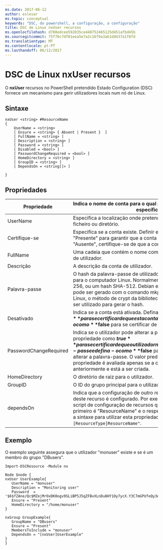 ```yaml
---
ms.date: 2017-06-12
author: eslesar
ms.topic: conceptual
keywords: "DSC, do powershell, a configuração, a configuração"
title: DSC de Linux nxUser recursos
ms.openlocfilehash: d708edcee592835ce448752465125d451afbd45b
ms.sourcegitcommit: 75f70c7df01eea5e7a2c16f9a3ab1dd437a1f8fd
ms.translationtype: MT
ms.contentlocale: pt-PT
ms.lasthandoff: 06/12/2017
---
```

# <a name="dsc-for-linux-nxuser-resource"></a>DSC de Linux nxUser recursos

O **nxUser** recursos no PowerShell pretendido Estado Configuration (DSC) fornece um mecanismo para gerir utilizadores locais num nó de Linux.

## <a name="syntax"></a>Sintaxe

```
nxUser <string> #ResourceName
{
    UserName = <string>
    [ Ensure = <string> { Absent | Present }  ]
    [ FullName = <string> ]
    [ Description = <string> ]
    [ Password = <string> ]
    [ Disabled = <bool> ]
    [ PasswordChangeRequired = <bool> ]
    [ HomeDirectory = <string> ]
    [ GroupID = <string> ]
    [ DependsOn = <string[]> ]

}
```

## <a name="properties"></a>Propriedades

|  Propriedade |  Indica o nome de conta para o qual pretende garantir um estado específico. | 
|---|---|
| UserName| Especifica a localização onde pretende garantir o estado de um ficheiro ou diretório.| 
| Certifique-se| Especifica se a conta existe. Definir esta propriedade para "Presente" para garantir que a conta existe e defina-o para "Ausente", certifique-se de que a conta não existe.| 
| FullName| Uma cadeia que contém o nome completo a utilizar para a conta de utilizador.| 
| Descrição| A descrição da conta de utilizador.| 
| Palavra-passe| O hash da palavra-passe de utilizadores no formato adequado para o computador Linux. Normalmente, trata-se um salted SHA-256, ou um hash SHA-512. Debian e Ubuntu Linux, este valor pode ser gerado com o comando mkpasswd. Para outros distros Linux, o método de crypt da biblioteca de Crypt do Python pode ser utilizado para gerar o hash.| 
| Desativado| Indica se a conta está ativada. Defina esta propriedade como **$true** para se certificar de que esta conta está desativada e defina-o como **$false** para se certificar de que está ativada.| 
| PasswordChangeRequired| Indica se o utilizador pode alterar a palavra-passe. Defina esta propriedade como **$true** para se certificar de que o utilizador não é possível alterar a palavra-passe e defina-o como **$false** para permitir ao utilizador alterar a palavra-passe. O valor predefinido é **$false**. Esta propriedade é avaliada apenas se a conta de utilizador não existia anteriormente e está a ser criada.| 
| HomeDirectory| O diretório de raiz para o utilizador.| 
| GroupID| O ID do grupo principal para o utilizador.| 
| dependsOn | Indica que a configuração de outro recurso tem de executar antes deste recurso é configurado. Por exemplo, se o ID do bloco de script de configuração de recursos que pretende executar primeiro é "ResourceName" e o respetivo tipo é "ResourceType", a sintaxe para utilizar esta propriedade é `DependsOn = "[ResourceType]ResourceName"`.| 

## <a name="example"></a>Exemplo

O exemplo seguinte assegura que o utilizador "monuser" existe e se é um membro do grupo "DBusers".

```
Import-DSCResource -Module nx 

Node $node {
nxUser UserExample{
   UserName = "monuser"
   Description = "Monitoring user"
   Password  =    '$6$fZAne/Qc$MZejMrOxDK0ogv9SLiBP5J5qZFBvXLnDu8HY1Oy7ycX.Y3C7mGPUfeQy3A82ev3zIabhDQnj2ayeuGn02CqE/0'
   Ensure = "Present"
   HomeDirectory = "/home/monuser"
}
 
nxGroup GroupExample{
   GroupName = "DBusers"
   Ensure = "Present"
   MembersToInclude = "monuser"
   DependsOn = "[nxUser]UserExample"            
}
}
```


